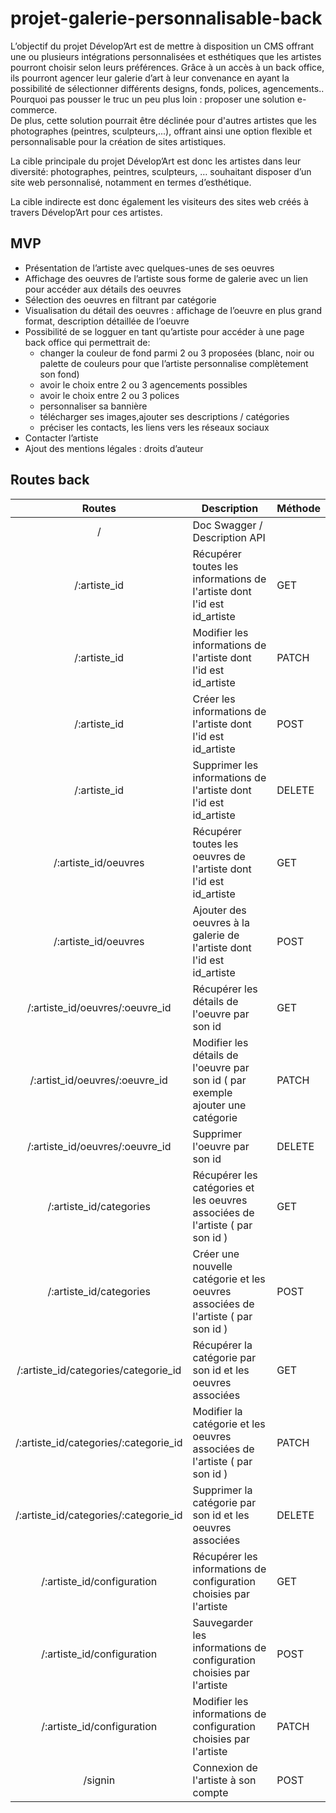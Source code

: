 # projet-galerie-personnalisable-back

L’objectif du projet Dévelop’Art est de mettre à disposition un CMS offrant une ou plusieurs intégrations personnalisées et esthétiques que les artistes pourront choisir selon leurs préférences. Grâce à un accès à un back office, ils pourront agencer leur galerie d’art à leur convenance en ayant la possibilité de sélectionner différents designs, fonds, polices, agencements..  
Pourquoi pas pousser le truc un peu plus loin : proposer une solution e-commerce.   
De plus, cette solution pourrait être déclinée pour d'autres artistes que les photographes (peintres, sculpteurs,...), offrant ainsi une option flexible et personnalisable pour la création de sites artistiques.  

La cible principale du projet Dévelop’Art est donc les artistes dans leur diversité: 
photographes, peintres, sculpteurs, … souhaitant disposer d’un site web personnalisé, notamment en termes d’esthétique.

La cible indirecte est donc également les visiteurs des sites web créés à travers Dévelop’Art pour ces artistes.

## MVP

- Présentation de l’artiste avec quelques-unes de ses oeuvres  
- Affichage des oeuvres de l’artiste sous forme de galerie avec un lien pour accéder aux détails des oeuvres  
- Sélection des oeuvres en filtrant par catégorie  
- Visualisation du détail des oeuvres : affichage de l’oeuvre en plus grand format, description détaillée de l’oeuvre  
- Possibilité de se logguer en tant qu’artiste pour accéder à une page back office qui permettrait de:  
  - changer la couleur de fond parmi 2 ou 3 proposées (blanc, noir ou palette de couleurs pour que l’artiste personnalise complètement son fond)   
  - avoir le choix entre 2 ou 3 agencements possibles  
  - avoir le choix entre 2 ou 3 polices  
  - personnaliser sa bannière  
  - télécharger ses images,ajouter ses descriptions / catégories  
  - préciser les contacts, les liens vers les réseaux sociaux  
- Contacter l’artiste  
- Ajout des mentions légales : droits d’auteur  

## Routes back

| Routes | Description | Méthode |  
| :-----: | ----- | ----- |
| / | Doc Swagger / Description API | |
| /:artiste_id | Récupérer toutes les informations de l'artiste dont l'id est id_artiste | GET |
| /:artiste_id | Modifier les informations de l'artiste dont l'id est id_artiste | PATCH |
| /:artiste_id | Créer les informations de l'artiste dont l'id est id_artiste | POST |
| /:artiste_id | Supprimer les informations de l'artiste dont l'id est id_artiste | DELETE |
| /:artiste_id/oeuvres | Récupérer toutes les oeuvres de l'artiste dont l'id est id_artiste | GET |
| /:artiste_id/oeuvres | Ajouter des oeuvres à la galerie de l'artiste dont l'id est id_artiste | POST |
| /:artiste_id/oeuvres/:oeuvre_id | Récupérer les détails de l'oeuvre par son id | GET |
| /:artist_id/oeuvres/:oeuvre_id | Modifier les détails de l'oeuvre par son id ( par exemple ajouter une catégorie | PATCH |
| /:artiste_id/oeuvres/:oeuvre_id | Supprimer l'oeuvre par son id | DELETE |
| /:artiste_id/categories | Récupérer les catégories et les oeuvres associées de l'artiste ( par son id ) | GET |
| /:artiste_id/categories | Créer une nouvelle catégorie et les oeuvres associées de l'artiste ( par son id ) | POST |
| /:artiste_id/categories/categorie_id | Récupérer la catégorie par son id et les oeuvres associées | GET |
| /:artiste_id/categories/:categorie_id | Modifier la catégorie et les oeuvres associées de l'artiste ( par son id ) | PATCH |
| /:artiste_id/categories/:categorie_id | Supprimer la catégorie par son id et les oeuvres associées | DELETE |
| /:artiste_id/configuration | Récupérer les informations de configuration choisies par l'artiste | GET |
| /:artiste_id/configuration | Sauvegarder les informations de configuration choisies par l'artiste | POST |
| /:artiste_id/configuration | Modifier les informations de configuration choisies par l'artiste | PATCH |
| /signin | Connexion de l'artiste à son compte | POST |



